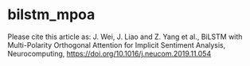 # bilstm_mpoa
Please cite this article as: J. Wei, J. Liao and Z. Yang et al., BiLSTM with Multi-Polarity Orthogonal Attention for Implicit Sentiment Analysis, Neurocomputing, https://doi.org/10.1016/j.neucom.2019.11.054
